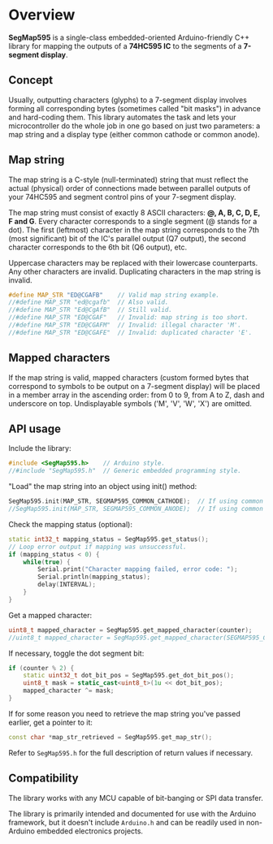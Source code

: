 # Overview

**SegMap595** is a single-class embedded-oriented Arduino-friendly C++ library
for mapping the outputs of a **74HC595 IC** to the segments of a **7-segment display**.

## Concept

Usually, outputting characters (glyphs) to a 7-segment display involves forming all corresponding bytes
(sometimes called "bit masks") in advance and hard-coding them. This library automates the task
and lets your microcontroller do the whole job in one go based on just two parameters: a map string
and a display type (either common cathode or common anode).

## Map string

The map string is a C-style (null-terminated) string that must reflect the actual (physical) order
of connections made between parallel outputs of your 74HC595 and segment control pins of your 7-segment display.

The map string must consist of exactly 8 ASCII characters: **@, A, B, C, D, E, F and G**. Every character
corresponds to a single segment (@ stands for a dot). The first (leftmost) character in the map string
corresponds to the 7th (most significant) bit of the IC's parallel output (Q7 output), the second
character corresponds to the 6th bit (Q6 output), etc.

Uppercase characters may be replaced with their lowercase counterparts. Any other characters are invalid.
Duplicating characters in the map string is invalid.

```cpp
#define MAP_STR "ED@CGAFB"    // Valid map string example.
//#define MAP_STR "ed@cgafb"  // Also valid.
//#define MAP_STR "Ed@CgAfB"  // Still valid.
//#define MAP_STR "ED@CGAF"   // Invalid: map string is too short.
//#define MAP_STR "ED@CGAFM"  // Invalid: illegal character 'M'.
//#define MAP_STR "ED@CGAFE"  // Invalid: duplicated character 'E'.
```

## Mapped characters

If the map string is valid, mapped characters (custom formed bytes that correspond to symbols to be output
on a 7-segment display) will be placed in a member array in the ascending order: from 0 to 9, from A to Z,
dash and underscore on top. Undisplayable symbols ('M', 'V', 'W', 'X') are omitted.

## API usage

Include the library:
```cpp
#include <SegMap595.h>    // Arduino style.
//#include "SegMap595.h"  // Generic embedded programming style.
```

"Load" the map string into an object using init() method:
```cpp
SegMap595.init(MAP_STR, SEGMAP595_COMMON_CATHODE);  // If using common cathode display.
//SegMap595.init(MAP_STR, SEGMAP595_COMMON_ANODE);  // If using common anode display.
```

Check the mapping status (optional):
```cpp
static int32_t mapping_status = SegMap595.get_status();
// Loop error output if mapping was unsuccessful.
if (mapping_status < 0) {
    while(true) {
        Serial.print("Character mapping failed, error code: ");
        Serial.println(mapping_status);
        delay(INTERVAL);
    }
}
```

Get a mapped character:
```cpp
uint8_t mapped_character = SegMap595.get_mapped_character(counter);             // Get by an incremented index.
//uint8_t mapped_character = SegMap595.get_mapped_character(SEGMAP595_CHAR_A);  // Get by a macro index name.
```

If necessary, toggle the dot segment bit:

```cpp
if (counter % 2) {
    static uint32_t dot_bit_pos = SegMap595.get_dot_bit_pos();
    uint8_t mask = static_cast<uint8_t>(1u << dot_bit_pos);
    mapped_character ^= mask;
}
```

If for some reason you need to retrieve the map string you've passed earlier, get a pointer to it:
```cpp
const char *map_str_retrieved = SegMap595.get_map_str();
```

Refer to `SegMap595.h` for the full description of return values if necessary.

## Compatibility

The library works with any MCU capable of bit-banging or SPI data transfer.

The library is primarily intended and documented for use with the Arduino framework, but it doesn't
include `Arduino.h` and can be readily used in non-Arduino embedded electronics projects. 
